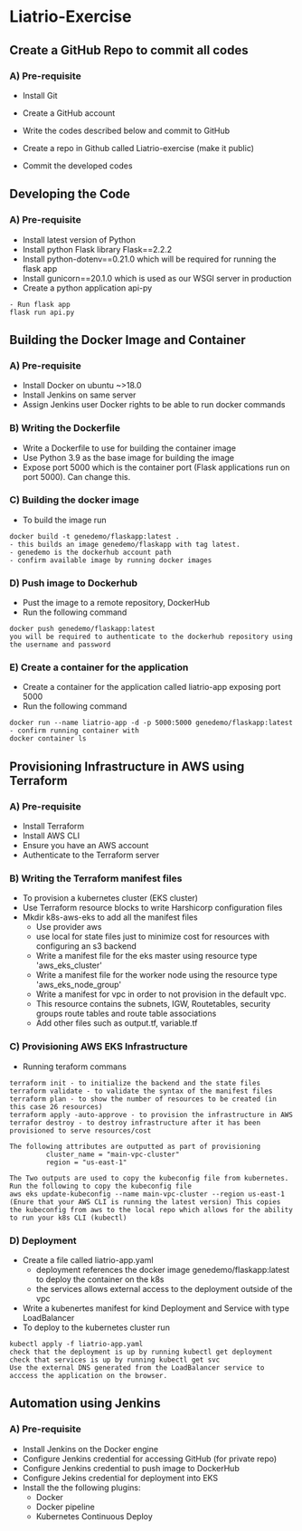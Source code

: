 # Liatrio-Exercise

## Create a GitHub Repo to commit all codes
### A) Pre-requisite
- Install Git
- Create a GitHub account


- Write the codes described below and commit to GitHub
- Create a repo in Github called Liatrio-exercise (make it public)
- Commit the developed codes

## Developing the Code
### A) Pre-requisite
- Install latest version of Python
- Install python Flask library Flask==2.2.2
- Install python-dotenv==0.21.0 which will be required for running the flask app
- Install gunicorn==20.1.0 which is used as our WSGI server in production
- Create a python application api-py
```
- Run flask app
flask run api.py
```
## Building the Docker Image and Container
### A) Pre-requisite
- Install Docker on ubuntu ~>18.0
- Install Jenkins on same server
- Assign Jenkins user Docker rights to be able to run docker commands
### B) Writing the Dockerfile
- Write a Dockerfile to use for building the container image
- Use Python 3.9 as the base image for building the image
- Expose port 5000 which is the container port (Flask applications run on port 5000). Can change this.
### C) Building the docker image
- To build the image run
```
docker build -t genedemo/flaskapp:latest .
- this builds an image genedemo/flaskapp with tag latest.
- genedemo is the dockerhub account path
- confirm available image by running docker images 
```
### D) Push image to Dockerhub
- Pust the image to a remote repository, DockerHub 
- Run the following command
```
docker push genedemo/flaskapp:latest 
you will be required to authenticate to the dockerhub repository using the username and password
```
### E) Create a container for the application
- Create a container for the application called liatrio-app exposing port 5000
- Run the following command
```
docker run --name liatrio-app -d -p 5000:5000 genedemo/flaskapp:latest
- confirm running container with 
docker container ls
```
## Provisioning Infrastructure in AWS using Terraform
### A) Pre-requisite
- Install Terraform
- Install AWS CLI
- Ensure you have an AWS account
- Authenticate to the Terraform server
### B) Writing the Terraform manifest files
- To provision a kubernetes cluster (EKS cluster)
- Use Terraform resource blocks to write Harshicorp configuration files
- Mkdir k8s-aws-eks to add all the manifest files
  - Use provider aws 
  - use local for state files just to minimize cost for resources with configuring an s3 backend
  - Write a manifest file for the eks master using resource type 'aws_eks_cluster'
  - Write a manifest file for the worker node using the resource type 'aws_eks_node_group'
  - Write a manifest for vpc in order to not provision in the default vpc. 
  - This resource contains the subnets, IGW, Routetables, security groups route tables and route table associations
  - Add other files such as output.tf, variable.tf
 ### C) Provisioning AWS EKS Infrastructure
 - Running teraform commans
 ```
 terraform init - to initialize the backend and the state files
 terraform validate - to validate the syntax of the manifest files
 terraform plan - to show the number of resources to be created (in this case 26 resources)
 terraform apply -auto-approve - to provision the infrastructure in AWS
 terrafor destroy - to destroy infrastructure after it has been provisioned to serve resources/cost
 
 The following attributes are outputted as part of provisioning
          cluster_name = "main-vpc-cluster"
          region = "us-east-1"

The Two outputs are used to copy the kubeconfig file from kubernetes. 
Run the following to copy the kubeconfig file 
aws eks update-kubeconfig --name main-vpc-cluster --region us-east-1 
(Enure that your AWS CLI is running the latest version) This copies the kubeconfig from aws to the local repo which allows for the ability to run your k8s CLI (kubectl)
```
### D) Deployment
- Create a file called liatrio-app.yaml
  - deployment references the docker image genedemo/flaskapp:latest to deploy the container on the k8s
  - the services allows external access to the deployment outside of the vpc
- Write a kubenertes manifest for kind Deployment and Service with type LoadBalancer
- To deploy to the kubernetes cluster run
```
kubectl apply -f liatrio-app.yaml
check that the deployment is up by running kubectl get deployment
check that services is up by running kubectl get svc
Use the external DNS generated from the LoadBalancer service to acccess the application on the browser. 
```
## Automation using Jenkins
### A) Pre-requisite
- Install Jenkins on the Docker engine
- Configure Jenkins credential for accessing GitHub (for private repo)
- Configure Jenkins credential to push image to DockerHub  
- Configure Jekins credential for deployment into EKS    
- Install the the following plugins:
  - Docker
  - Docker pipeline
  - Kubernetes Continuous Deploy


